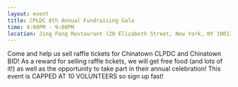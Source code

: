 ```yaml
---
layout: event
title: CPLDC 8th Annual Fundraising Gala
time: 4:00PM - 9:00PM
location: Jing Fong Restaurant (20 Elizabeth Street, New York, NY 10013)
---
```

Come and help us sell raffle tickets for Chinatown CLPDC and Chinatown BID! As a reward for selling raffle tickets, we will get free food (and lots of it!) as well as the opportunity to take part in their annual celebration! This event is CAPPED AT 10 VOLUNTEERS so sign up fast!